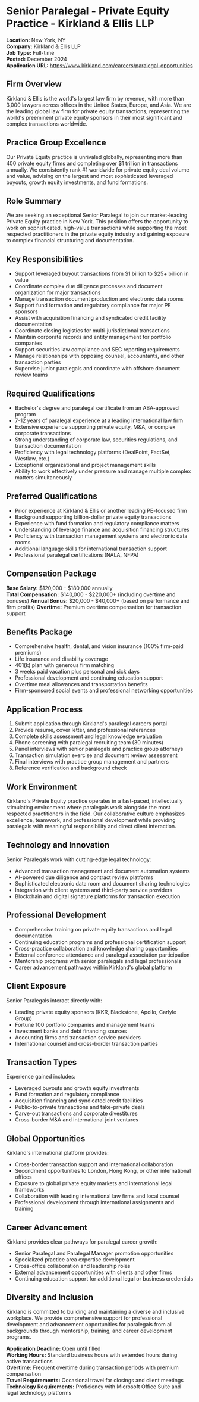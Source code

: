 # Senior Paralegal - Private Equity Practice - Kirkland & Ellis LLP
**Location:** New York, NY  
**Company:** Kirkland & Ellis LLP  
**Job Type:** Full-time  
**Posted:** December 2024  
**Application URL:** https://www.kirkland.com/careers/paralegal-opportunities

## Firm Overview
Kirkland & Ellis is the world's largest law firm by revenue, with more than 3,000 lawyers across offices in the United States, Europe, and Asia. We are the leading global law firm for private equity transactions, representing the world's preeminent private equity sponsors in their most significant and complex transactions worldwide.

## Practice Group Excellence
Our Private Equity practice is unrivaled globally, representing more than 400 private equity firms and completing over $1 trillion in transactions annually. We consistently rank #1 worldwide for private equity deal volume and value, advising on the largest and most sophisticated leveraged buyouts, growth equity investments, and fund formations.

## Role Summary
We are seeking an exceptional Senior Paralegal to join our market-leading Private Equity practice in New York. This position offers the opportunity to work on sophisticated, high-value transactions while supporting the most respected practitioners in the private equity industry and gaining exposure to complex financial structuring and documentation.

## Key Responsibilities
- Support leveraged buyout transactions from $1 billion to $25+ billion in value
- Coordinate complex due diligence processes and document organization for major transactions
- Manage transaction document production and electronic data rooms
- Support fund formation and regulatory compliance for major PE sponsors
- Assist with acquisition financing and syndicated credit facility documentation
- Coordinate closing logistics for multi-jurisdictional transactions
- Maintain corporate records and entity management for portfolio companies
- Support securities law compliance and SEC reporting requirements
- Manage relationships with opposing counsel, accountants, and other transaction parties
- Supervise junior paralegals and coordinate with offshore document review teams

## Required Qualifications
- Bachelor's degree and paralegal certificate from an ABA-approved program
- 7-12 years of paralegal experience at a leading international law firm
- Extensive experience supporting private equity, M&A, or complex corporate transactions
- Strong understanding of corporate law, securities regulations, and transaction documentation
- Proficiency with legal technology platforms (DealPoint, FactSet, Westlaw, etc.)
- Exceptional organizational and project management skills
- Ability to work effectively under pressure and manage multiple complex matters simultaneously

## Preferred Qualifications
- Prior experience at Kirkland & Ellis or another leading PE-focused firm
- Background supporting billion-dollar private equity transactions
- Experience with fund formation and regulatory compliance matters
- Understanding of leverage finance and acquisition financing structures
- Proficiency with transaction management systems and electronic data rooms
- Additional language skills for international transaction support
- Professional paralegal certifications (NALA, NFPA)

## Compensation Package
**Base Salary:** $120,000 - $180,000 annually  
**Total Compensation:** $140,000 - $220,000+ (including overtime and bonuses)
**Annual Bonus:** $20,000 - $40,000+ (based on performance and firm profits)
**Overtime:** Premium overtime compensation for transaction support

## Benefits Package
- Comprehensive health, dental, and vision insurance (100% firm-paid premiums)
- Life insurance and disability coverage
- 401(k) plan with generous firm matching
- 3 weeks paid vacation plus personal and sick days
- Professional development and continuing education support
- Overtime meal allowances and transportation benefits
- Firm-sponsored social events and professional networking opportunities

## Application Process
1. Submit application through Kirkland's paralegal careers portal
2. Provide resume, cover letter, and professional references
3. Complete skills assessment and legal knowledge evaluation
4. Phone screening with paralegal recruiting team (30 minutes)
5. Panel interviews with senior paralegals and practice group attorneys
6. Transaction simulation exercise and document review assessment
7. Final interviews with practice group management and partners
8. Reference verification and background check

## Work Environment
Kirkland's Private Equity practice operates in a fast-paced, intellectually stimulating environment where paralegals work alongside the most respected practitioners in the field. Our collaborative culture emphasizes excellence, teamwork, and professional development while providing paralegals with meaningful responsibility and direct client interaction.

## Technology and Innovation
Senior Paralegals work with cutting-edge legal technology:
- Advanced transaction management and document automation systems
- AI-powered due diligence and contract review platforms
- Sophisticated electronic data room and document sharing technologies
- Integration with client systems and third-party service providers
- Blockchain and digital signature platforms for transaction execution

## Professional Development
- Comprehensive training on private equity transactions and legal documentation
- Continuing education programs and professional certification support
- Cross-practice collaboration and knowledge sharing opportunities
- External conference attendance and paralegal association participation
- Mentorship programs with senior paralegals and legal professionals
- Career advancement pathways within Kirkland's global platform

## Client Exposure
Senior Paralegals interact directly with:
- Leading private equity sponsors (KKR, Blackstone, Apollo, Carlyle Group)
- Fortune 100 portfolio companies and management teams
- Investment banks and debt financing sources
- Accounting firms and transaction service providers
- International counsel and cross-border transaction parties

## Transaction Types
Experience gained includes:
- Leveraged buyouts and growth equity investments
- Fund formation and regulatory compliance
- Acquisition financing and syndicated credit facilities
- Public-to-private transactions and take-private deals
- Carve-out transactions and corporate divestitures
- Cross-border M&A and international joint ventures

## Global Opportunities
Kirkland's international platform provides:
- Cross-border transaction support and international collaboration
- Secondment opportunities to London, Hong Kong, or other international offices
- Exposure to global private equity markets and international legal frameworks
- Collaboration with leading international law firms and local counsel
- Professional development through international assignments and training

## Career Advancement
Kirkland provides clear pathways for paralegal career growth:
- Senior Paralegal and Paralegal Manager promotion opportunities
- Specialized practice area expertise development
- Cross-office collaboration and leadership roles
- External advancement opportunities with clients and other firms
- Continuing education support for additional legal or business credentials

## Diversity and Inclusion
Kirkland is committed to building and maintaining a diverse and inclusive workplace. We provide comprehensive support for professional development and advancement opportunities for paralegals from all backgrounds through mentorship, training, and career development programs.

**Application Deadline:** Open until filled  
**Working Hours:** Standard business hours with extended hours during active transactions  
**Overtime:** Frequent overtime during transaction periods with premium compensation  
**Travel Requirements:** Occasional travel for closings and client meetings  
**Technology Requirements:** Proficiency with Microsoft Office Suite and legal technology platforms